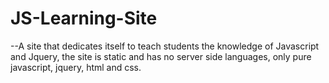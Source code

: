 # JS-Learning-Site
--A site that dedicates itself to teach students the knowledge of Javascript and Jquery, the site is static and has no server side languages, only pure javascript, jquery, html and css.
